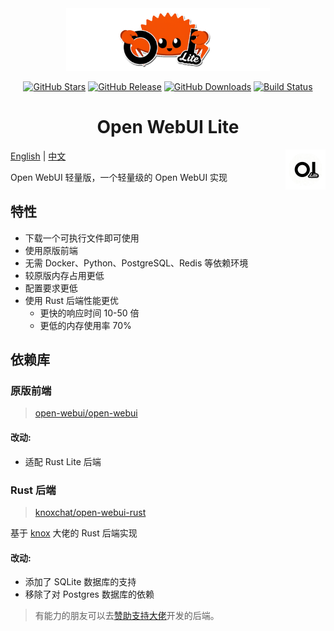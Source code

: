 <div align="center">
  <img src="./assets/banner.png" alt="Open WebUI Lite" height="100">
</div>

<div align="center">

[![GitHub Stars](https://img.shields.io/github/stars/xxnuo/open-webui-lite?style=flat-square&logo=github&color=yellow)](https://github.com/xxnuo/open-webui-lite/stargazers)
[![GitHub Release](https://img.shields.io/github/v/release/xxnuo/open-webui-lite?style=flat-square&logo=github&color=green)](https://github.com/xxnuo/open-webui-lite/releases/latest)
[![GitHub Downloads](https://img.shields.io/github/downloads/xxnuo/open-webui-lite/total?style=flat-square&logo=github&color=orange)](https://github.com/xxnuo/open-webui-lite/releases)
[![Build Status](https://img.shields.io/github/actions/workflow/status/xxnuo/open-webui-lite/build.yml?style=flat-square&logo=github-actions&logoColor=white)](https://github.com/xxnuo/open-webui-lite/actions)

</div>

<div align="center">
  <h1>
    Open WebUI Lite
  </h1>
</div>

<img src="./assets/icon.png" alt="Open WebUI Lite" align="right" height="64">

[English](README.md) | [中文](README.zh.md)

Open WebUI 轻量版，一个轻量级的 Open WebUI 实现

## 特性

- 下载一个可执行文件即可使用
- 使用原版前端
- 无需 Docker、Python、PostgreSQL、Redis 等依赖环境
- 较原版内存占用更低
- 配置要求更低
- 使用 Rust 后端性能更优
  - 更快的响应时间 10-50 倍
  - 更低的内存使用率 70%

## 依赖库

### 原版前端

> [open-webui/open-webui](https://github.com/open-webui/open-webui)

#### 改动:

- 适配 Rust Lite 后端

### Rust 后端

> [knoxchat/open-webui-rust](https://github.com/knoxchat/open-webui-rust)

基于 [knox](https://github.com/knoxchat) 大佬的 Rust 后端实现

#### 改动:

- 添加了 SQLite 数据库的支持
- 移除了对 Postgres 数据库的依赖

> 有能力的朋友可以去[赞助支持大佬](https://github.com/knoxchat/open-webui-rust)开发的后端。
